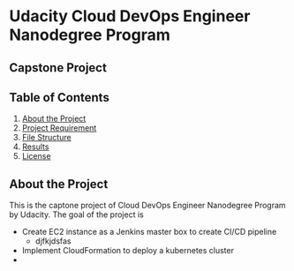 # Udacity Cloud DevOps Engineer Nanodegree Program

## Capstone Project

## Table of Contents

1. [About the Project](#about_the_project)
2. [Project Requirement](#project_requirement)
3. [File Structure](#file_structure)
4. [Results](#results)
5. [License](#license)

<a name="about_the_project"></a>
## About the Project

This is the captone project of Cloud DevOps Engineer Nanodegree Program by Udacity. The goal of the project is 

- Create EC2 instance as a Jenkins master box to create CI/CD pipeline
  - djfkjdsfas
- Implement CloudFormation to deploy a kubernetes cluster
- 

